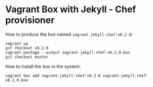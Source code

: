 Vagrant Box with Jekyll - Chef provisioner
===========================================

How to produce the box named ``vagrant-jekyll-chef-v0.2.0``:

    vagrant up
    git checkout v0.2.0
    vagrant package --output vagrant-jekyll-chef-v0.2.0.box
    git checkout master

How to install the box in the system:

    vagrant box add vagrant-jekyll-chef-v0.2.0 vagrant-jekyll-chef-v0.2.0.box
